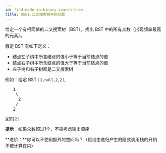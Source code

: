 ```yaml
---
id: find-mode-in-binary-search-tree
title: 0501.二叉搜索树中的众数
---
```

给定一个有相同值的二叉搜索树（BST），找出 BST 中的所有众数（出现频率最高的元素）。

假定 BST 有如下定义：


- 结点左子树中所含结点的值小于等于当前结点的值
- 结点右子树中所含结点的值大于等于当前结点的值
- 左子树和右子树都是二叉搜索树

例如：给定 BST <code>[1,null,2,2]</code>,


<pre>   1<br/>    \<br/>     2<br/>    /<br/>   2<br/></pre>

<code>返回[2]</code>.

**提示**：如果众数超过1个，不需考虑输出顺序

**进阶：**你可以不使用额外的空间吗？（假设由递归产生的隐式调用栈的开销不被计算在内）
